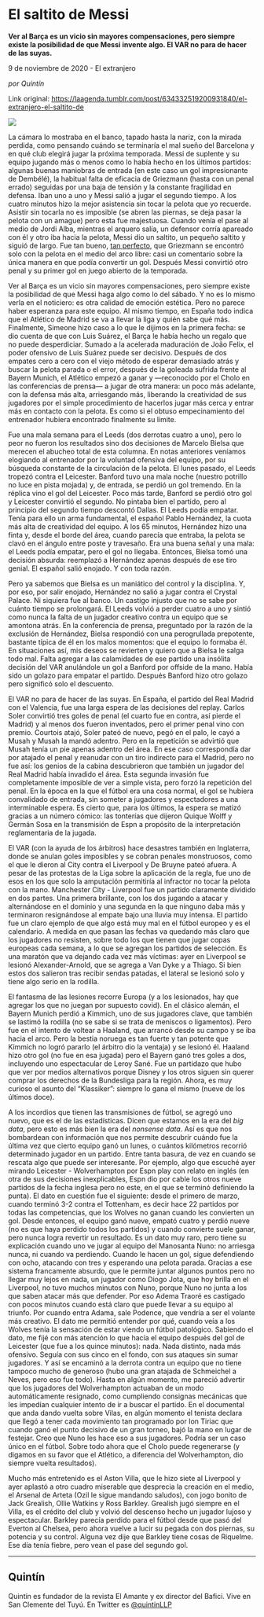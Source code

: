 # El saltito de Messi

**Ver al Barça es un vicio sin mayores compensaciones, pero siempre existe la posibilidad de que Messi invente algo. El VAR no para de hacer de las suyas.**

9 de noviembre de 2020 - El extranjero

_por Quintín_

Link original: https://laagenda.tumblr.com/post/634332519200931840/el-extranjero-el-saltito-de

![](https://64.media.tumblr.com/77f53228578eda8b9055c8a83d775bc4/b021b8ced35fadff-55/s500x750/e1465e76ac1375f5a5a120fe218262fff73b1dbc.png)

La cámara lo mostraba en el banco, tapado hasta la nariz, con la mirada perdida, como pensando cuándo se terminaría el mal sueño del Barcelona y en qué club elegirá jugar la próxima temporada. Messi de suplente y su equipo jugando más o menos como lo había hecho en los últimos partidos: algunas buenas maniobras de entrada (en este caso un gol impresionante de Dembélé), la habitual falta de eficacia de Griezmann (hasta con un penal errado) seguidas por una baja de tensión y la constante fragilidad en defensa. Iban uno a uno y Messi salió a jugar el segundo tiempo. A los cuatro minutos hizo la mejor asistencia sin tocar la pelota que yo recuerde. Asistir sin tocarla no es imposible (se abren las piernas, se deja pasar la pelota con un amague) pero esta fue majestuosa. Cuando venía el pase al medio de Jordi Alba, mientras el arquero salía, un defensor corría apareado con él y otro iba hacia la pelota, Messi dio un saltito, un pequeño saltito y siguió de largo. Fue tan bueno, [tan perfecto](https://www.youtube.com/watch?v=e91uDwxCMKo), que Griezmann se encontró solo con la pelota en el medio del arco libre: casi un comentario sobre la única manera en que podía convertir un gol. Después Messi convirtió otro penal y su primer gol en juego abierto de la temporada.

Ver al Barça es un vicio sin mayores compensaciones, pero siempre existe la posibilidad de que Messi haga algo como lo del sábado. Y no es lo mismo verla en el noticiero: es otra calidad de emoción estética. Pero no parece haber esperanza para este equipo. Al mismo tiempo, en España todo indica que el Atlético de Madrid se va a llevar la liga y quién sabe qué más. Finalmente, Simeone hizo caso a lo que le dijimos en la primera fecha: se dio cuenta de que con Luis Suárez, el Barça le había hecho un regalo que no puede desperdiciar. Sumado a la acelerada maduración de João Felix, el poder ofensivo de Luis Suárez puede ser decisivo. Después de dos empates cero a cero con el viejo método de esperar demasiado atrás y buscar la pelota parada o el error, después de la goleada sufrida frente al Bayern Munich, el Atlético empezó a ganar y —reconocido por el Cholo en las conferencias de prensa— a jugar de otra manera: un poco más adelante, con la defensa más alta, arriesgando más, liberando la creatividad de sus jugadores por el simple procedimiento de hacerlos jugar más cerca y entrar más en contacto con la pelota. Es como si el obtuso empecinamiento del entrenador hubiera encontrado finalmente su límite.

Fue una mala semana para el Leeds (dos derrotas cuatro a uno), pero lo peor no fueron los resultados sino dos decisiones de Marcelo Bielsa que merecen el abucheo total de esta columna. En notas anteriores veníamos elogiando al entrenador por la voluntad ofensiva del equipo, por su búsqueda constante de la circulación de la pelota. El lunes pasado, el Leeds tropezó contra el Leicester. Banford tuvo una mala noche (nuestro potrillo no luce en pista mojada) y, de entrada, se perdió un gol tremendo. En la réplica vino el gol del Leicester. Poco más tarde, Banford se perdió otro gol y Leicester convirtió el segundo. No pintaba bien el partido, pero al principio del segundo tiempo descontó Dallas. El Leeds podía empatar. Tenía para ello un arma fundamental, el español Pablo Hernández, la cuota más alta de creatividad del equipo. A los 65 minutos, Hernández hizo una finta y, desde el borde del área, cuando parecía que entraba, la pelota se clavó en el ángulo entre poste y travesaño. Era una buena señal y una mala: el Leeds podía empatar, pero el gol no llegaba. Entonces, Bielsa tomó una decisión absurda: reemplazó a Hernández apenas después de ese tiro genial. El español salió enojado. Y con toda razón. 

Pero ya sabemos que Bielsa es un maniático del control y la disciplina. Y, por eso, por salir enojado, Hernández no salió a jugar contra el Crystal Palace. Ni siquiera fue al banco. Un castigo injusto que no se sabe por cuánto tiempo se prolongará. El Leeds volvió a perder cuatro a uno y sintió como nunca la falta de un jugador creativo contra un equipo que se amontona atrás. En la conferencia de prensa, preguntado por la razón de la exclusión de Hernández, Bielsa respondió con una perogrullada prepotente, bastante típica de él en los malos momentos: que el equipo lo formaba él. En situaciones así, mis deseos se revierten y quiero que a Bielsa le salga todo mal. Falta agregar a las calamidades de ese partido una insólita decisión del VAR anulándole un gol a Banford por offside de la mano. Había sido un golazo para empatar el partido. Después Banford hizo otro golazo pero significó solo el descuento. 

El VAR no para de hacer de las suyas. En España, el partido del Real Madrid con el Valencia, fue una larga espera de las decisiones del replay. Carlos Soler convirtió tres goles de penal (el cuarto fue en contra, así pierde el Madrid) y al menos dos fueron inventados, pero el primer penal vino con premio. Courtois atajó, Soler pateó de nuevo, pegó en el palo, le cayó a Musah y Musah la mandó adentro. Pero en la repetición se advirtió que Musah tenía un pie apenas adentro del área. En ese caso correspondía dar por atajado el penal y reanudar con un tiro indirecto para el Madrid, pero no fue así: los genios de la cabina descubrieron que también un jugador del Real Madrid había invadido el área. Esta segunda invasión fue completamente imposible de ver a simple vista, pero forzó la repetición del penal. En la época en la que el fútbol era una cosa normal, el gol se hubiera convalidado de entrada, sin someter a jugadores y espectadores a una interminable espera. Es cierto que, para los últimos, la espera se matizó gracias a un número cómico: las tonterías que dijeron Quique Wolff y Germán Sosa en la transmisión de Espn a propósito de la interpretación reglamentaria de la jugada. 

El VAR (con la ayuda de los árbitros) hace desastres también en Inglaterra, donde se anulan goles imposibles y se cobran penales monstruosos, como el que le dieron al City contra el Liverpool y De Bruyne pateó afuera. A pesar de las protestas de la Liga sobre la aplicación de la regla, fue uno de esos en los que solo la amputación permitiría al infractor no tocar la pelota con la mano. Manchester City - Liverpool fue un partido claramente dividido en dos partes. Una primera brillante, con los dos jugando a atacar y alternándose en el dominio y una segunda en la que ninguno daba más y terminaron resignándose al empate bajo una lluvia muy intensa. El partido fue un claro ejemplo de que algo está muy mal en el fútbol europeo y es el calendario. A medida en que pasan las fechas va quedando más claro que los jugadores no resisten, sobre todo los que tienen que jugar copas europeas cada semana, a lo que se agregan los partidos de selección. Es una maratón que va dejando cada vez más víctimas: ayer en Liverpool se lesionó Alexander-Arnold, que se agrega a Van Dyke y a Thiago. Si bien estos dos salieron tras recibir sendas patadas, el lateral se lesionó solo y tiene algo serio en la rodilla. 

El fantasma de las lesiones recorre Europa (y a los lesionados, hay que agregar los que no juegan por supuesto covid). En el clásico alemán, el Bayern Munich perdió a Kimmich, uno de sus jugadores clave, que también se lastimó la rodilla (no se sabe si se trata de meniscos o ligamentos). Pero fue en el intento de voltear a Haaland, que arrancó desde su campo y se iba hacia el arco. Pero la bestia noruega es tan fuerte y tan potente que Kimmich no logró pararlo (el árbitro dio la ventaja) y se lesionó él. Haaland hizo otro gol (no fue en esa jugada) pero el Bayern ganó tres goles a dos, incluyendo uno espectacular de Leroy Sané. Fue un partidazo que hubo que ver por medios alternativos porque Disney y los otros siguen sin querer comprar los derechos de la Bundesliga para la región. Ahora, es muy curioso el asunto del “Klassiker”: siempre lo gana el mismo (nueve de los últimos doce).   





A los incordios que tienen las transmisiones de fútbol, se agregó uno nuevo, que es el de las estadísticas. Dicen que estamos en la era del *big data*, pero esto es más bien la era del *nonsense data*. Así es que nos bombardean con información que nos permite descubrir cuándo fue la última vez que cierto equipo ganó un lunes, o cuántos kilómetros recorrió determinado jugador en un partido. Entre tanta basura, de vez en cuando se rescata algo que puede ser interesante. Por ejemplo, algo que escuché ayer mirando Leicester - Wolverhampton por Espn play con relato en inglés (en otra de sus decisiones inexplicables, Espn dio por cable los otros nueve partidos de la fecha inglesa pero no este, en el que se terminó definiendo la punta). El dato en cuestión fue el siguiente: desde el primero de marzo, cuando terminó 3-2 contra el Tottenham, es decir hace 22 partidos por todas las competencias, que los Wolves no ganan cuando les convierten un gol. Desde entonces, el equipo ganó nueve, empató cuatro y perdió nueve (no es que haya perdido todos los partidos) y cuando convierte suele ganar, pero nunca logra revertir un resultado. Es un dato muy raro, pero tiene su explicación cuando uno ve jugar al equipo del Manosanta Nuno: no arriesga nunca, ni cuando va perdiendo. Cuando le hacen un gol, sigue defendiendo con ocho, atacando con tres y esperando una pelota parada. Gracias a ese sistema francamente absurdo, que le permite juntar algunos puntos pero no llegar muy lejos en nada, un jugador como Diogo Jota, que hoy brilla en el Liverpool, no tuvo muchos minutos con Nuno, porque Nuno no junta a los que saben atacar más que defender. Por eso Adema Traoré es castigado con pocos minutos cuando está claro que puede llevar a su equipo al triunfo. Por cuando entra Adama, sale Podence, que vendría a ser el volante más creativo. El dato me permitió entender por qué, cuando veía a los Wolves tenía la sensación de estar viendo un fútbol patológico. Sabiendo el dato, me fijé con más atención lo que hacía el equipo después del gol de Leicester (que fue a los quince minutos): nada. Nada distinto, nada más ofensivo. Seguía con sus cinco en el fondo, con sus ataques sin sumar jugadores. Y así se encaminó a la derrota contra un equipo que no tiene tampoco mucho de generoso (hubo una gran atajada de Schmeichel a Neves, pero eso fue todo). Hasta en algún momento, me pareció advertir que los jugadores del Wolverhampton actuaban de un modo automáticamente resignado, como cumpliendo consignas mecánicas que les impedían cualquier intento de ir a buscar el partido. En el documental que anda dando vuelta sobre Vilas, en algún momento el tenista declara que llegó a tener cada movimiento tan programado por Ion Tiriac que cuando ganó el punto decisivo de un gran torneo, bajó la mano en lugar de festejar. Creo que Nuno les hace eso a sus jugadores. Podría ser un caso único en el fútbol. Sobre todo ahora que el Cholo puede regenerarse (y digamos en su favor que el Atlético, a diferencia del Wolverhampton, dio siempre vuelta resultados). 

Mucho más entretenido es el Aston Villa, que le hizo siete al Liverpool y ayer aplastó a otro cuadro miserable que desprecia la creación en el medio, el Arsenal de Arteta (Ozil le sigue mandando saludos), con jogo bonito de Jack Grealish, Ollie Watkins y Ross Barkley. Grealish jugó siempre en el Villa, es el crédito del club y volvió del descenso hecho un jugador lujoso y espectacular. Barkley parecía perdido para el fútbol desde que pasó del Everton al Chelsea, pero ahora vuelve a lucir su pegada con dos piernas, su potencia y su control. Alguna vez dije que Barkley tiene cosas de Riquelme. Ese día tenía fiebre, pero vean el pase del segundo gol. 



---

Quintín
-------

 Quintín es fundador de la revista El Amante y ex director del Bafici. Vive en San Clemente del Tuyú. En Twitter es [@quintinLLP](https://twitter.com/quintinLLP) 

